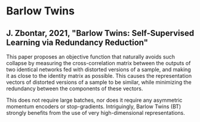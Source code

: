 # Barlow Twins
## J. Zbontar, 2021, "Barlow Twins: Self-Supervised Learning via Redundancy Reduction"

This paper proposes an objective function that naturally avoids such collapse by measuring the cross-correlation matrix between the outputs of two identical networks fed with distorted versions of a sample, and making it as close to the identity matrix as possible. This causes the representation vectors of distorted versions of a sample to be similar, while minimizing the redundancy between the components of these vectors.

This does not require large batches, nor does it require any asymmetric momentum encoders or stop-gradients. Intriguingly, Barlow Twins (BT) strongly benefits from the use of very high-dimensional representations.
